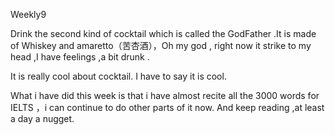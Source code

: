 Weekly9 

Drink the second kind of cocktail which is called the GodFather .It is made of Whiskey and amaretto（苦杏酒），Oh my god , right now it strike  to my head ,I have feelings ,a bit drunk .

It is really cool about cocktail. I have to say it is cool. 

What i have did this week is that i have almost recite all the 3000 words for IELTS ，i can continue to do other parts of it now. And keep reading ,at least a day a  nugget. 